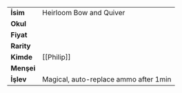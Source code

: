 |  |  |  
|---|---|  
| **İsim** | Heirloom Bow and Quiver|  
| **Okul** | |  
| **Fiyat** | |  
| **Rarity** | |  
| **Kimde** | [[Philip]]|  
| **Menşei** | |  
| **İşlev** | Magical, auto-replace ammo after 1min|  

